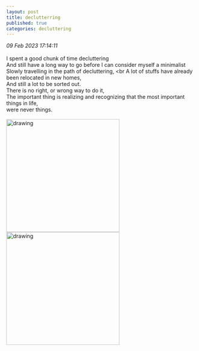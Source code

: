 ```yaml
---
layout: post
title: declutterring
published: true
categories: decluttering
---
```

_09 Feb 2023 17:14:11_
<br>
<br>
I spent a good chunk of time decluttering
<br>
And still have a long way to go before I can consider myself a minimalist
<br>
Slowly travelling in the path of decluttering, 
<br
A lot of stuffs have already been relocated in new homes,
<br>
And still a lot to be sorted out.
<br>
There is no right, or wrong way to do it,
<br>
The important thing is realizing and recognizing that the most important things in life,
<br>
were never things.
<br>
<br>
<img src="https://drive.google.com/uc?export=view&id=1uPJjyzfwvoAMq0Vpz-8FjB4D_egCZhe5" alt="drawing" width="300"/>
<img src="https://drive.google.com/uc?export=view&id=11LaduwAQgsCBuo-Yf0ytvmF0WH5fX1Uc" alt="drawing" width="300"/>
